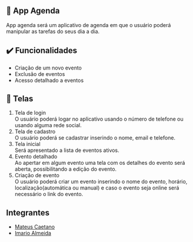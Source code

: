 ## 📆 App Agenda
App agenda será um aplicativo de agenda em que o usuário poderá manipular as tarefas do seus dia a dia.

## ✔️ Funcionalidades

- Criação de um novo evento
- Exclusão de eventos
- Acesso detalhado a eventos

## 📱 Telas
1. Tela de login \
 O usuário poderá logar no aplicativo usando o número de telefone ou usando alguma rede social.
2. Tela de cadastro \
 O usuário poderá se cadastrar inserindo o nome, email e telefone.
3. Tela inicial \
 Será apresentado a lista de eventos ativos.
4. Evento detalhado \
 Ao apertar em algum evento uma tela com os detalhes do evento será aberta, possibilitando a edição do evento.
5. Criação de evento \
 O usuário poderá criar um evento inserindo o nome do evento, horário, localização(automática ou manual) e caso o evento seja online será necessário o link do evento.
 
 ## Integrantes
 - [Mateus Caetano](https://github.com/mateus-caetano)
 - [Imario Almeida](https://github.com/imarioa/)
